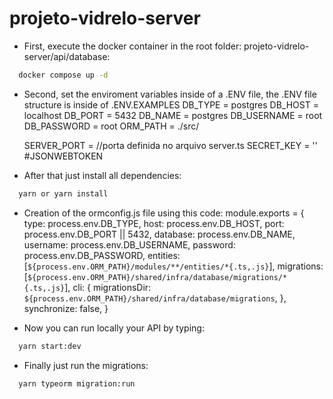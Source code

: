 # projeto-vidrelo-server

- First, execute the docker container in the root folder: projeto-vidrelo-server/api/database:

```bash
  docker compose up -d
```

- Second, set the enviroment variables inside of a .ENV file, the .ENV file structure is inside of .ENV.EXAMPLES
  DB_TYPE = postgres
  DB_HOST = localhost
  DB_PORT = 5432
  DB_NAME = postgres
  DB_USERNAME = root
  DB_PASSWORD = root
  ORM_PATH = ./src/  

  SERVER_PORT = //porta definida no arquivo server.ts
  SECRET_KEY = '' #JSONWEBTOKEN

- After that just install all dependencies:

```bash
  yarn or yarn install
```

- Creation of the ormconfig.js file using this code:
    module.exports = {
      type: process.env.DB_TYPE,
      host: process.env.DB_HOST,
      port: process.env.DB_PORT || 5432,
      database: process.env.DB_NAME,
      username: process.env.DB_USERNAME,
      password: process.env.DB_PASSWORD,
      entities: [`${process.env.ORM_PATH}/modules/**/entities/*{.ts,.js}`],
      migrations: [`${process.env.ORM_PATH}/shared/infra/database/migrations/*{.ts,.js}`],
      cli: {
        migrationsDir: `${process.env.ORM_PATH}/shared/infra/database/migrations`,
      },
      synchronize: false,
    }

- Now you can run locally your API by typing:
```bash
  yarn start:dev
```

- Finally just run the migrations:

```bash
  yarn typeorm migration:run
```

